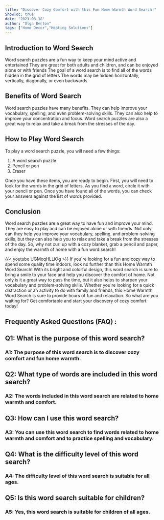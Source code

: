 ```yaml
---
title: "Discover Cozy Comfort with this Fun Home Warmth Word Search!"
ShowToc: true 
date: "2023-08-18"
author: "Olga Benton" 
tags: ["Home Decor","Heating Solutions"]
---
```

## Introduction to Word Search

Word search puzzles are a fun way to keep your mind active and entertained They are great for both adults and children, and can be enjoyed alone or with friends The goal of a word search is to find all of the words hidden in the grid of letters The words may be hidden horizontally, vertically, diagonally, or even backwards

## Benefits of Word Search

Word search puzzles have many benefits. They can help improve your vocabulary, spelling, and even problem-solving skills. They can also help to improve your concentration and focus. Word search puzzles are also a great way to relax and take a break from the stresses of the day.

## How to Play Word Search

To play a word search puzzle, you will need a few things:

1. A word search puzzle
2. Pencil or pen
3. Eraser

Once you have these items, you are ready to begin. First, you will need to look for the words in the grid of letters. As you find a word, circle it with your pencil or pen. Once you have found all of the words, you can check your answers against the list of words provided.

## Conclusion

Word search puzzles are a great way to have fun and improve your mind. They are easy to play and can be enjoyed alone or with friends. Not only can they help you improve your vocabulary, spelling, and problem-solving skills, but they can also help you to relax and take a break from the stresses of the day. So, why not curl up with a cozy blanket, grab a pencil and paper, and enjoy the warmth of home with a fun word search!

{{< youtube UGMoqHLLiOg >}} 
If you're looking for a fun and cozy way to spend some quality time indoors, look no further than this Home Warmth Word Search! With its bright and colorful design, this word search is sure to bring a smile to your face and help you discover the comfort of home. Not only is it a great way to pass the time, but it also helps to sharpen your vocabulary and problem-solving skills. Whether you're looking for a quick distraction or an activity to do with family and friends, this Home Warmth Word Search is sure to provide hours of fun and relaxation. So what are you waiting for? Get comfortable and start your discovery of cozy comfort today!

## Frequently Asked Questions (FAQ) :
<h2>Q1: What is the purpose of this word search?</h2>

<h3>A1: The purpose of this word search is to discover cozy comfort and fun home warmth.</h3>

<h2>Q2: What type of words are included in this word search?</h2>

<h3>A2: The words included in this word search are related to home warmth and comfort.</h3>

<h2>Q3: How can I use this word search?</h2>

<h3>A3: You can use this word search to find words related to home warmth and comfort and to practice spelling and vocabulary.</h3>

<h2>Q4: What is the difficulty level of this word search?</h2>

<h3>A4: The difficulty level of this word search is suitable for all ages.</h3>

<h2>Q5: Is this word search suitable for children?</h2>

<h3>A5: Yes, this word search is suitable for children of all ages.</h3>



